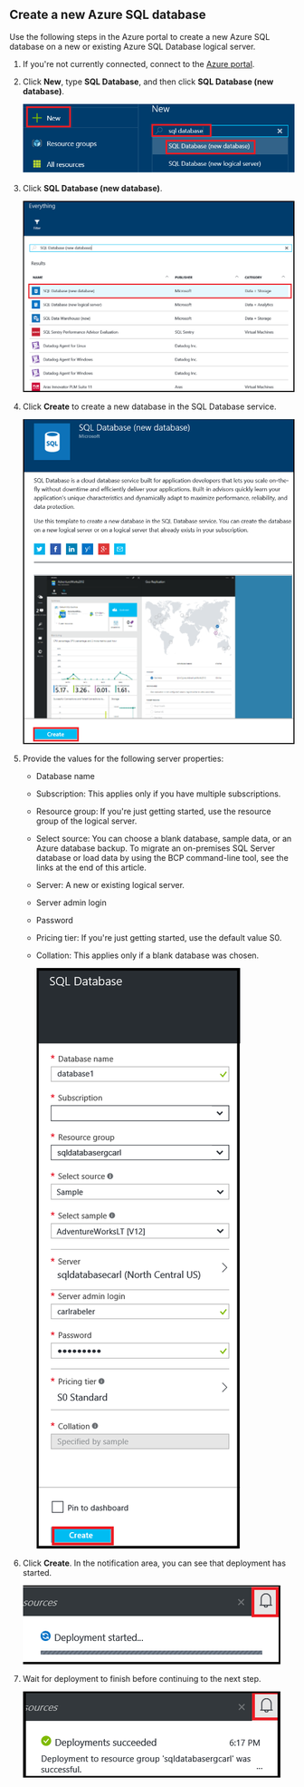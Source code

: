 
<!--
includes/sql-database-create-new-database-portal.md

Latest Freshness check:  2016-04-11 , carlrab.

As of circa 2016-04-11, the following topics might include this include:
articles/sql-database/sql-database-get-started-tutorial.md

-->
## <a name="create-a-new-azure-sql-database"></a>Create a new Azure SQL database
Use the following steps in the Azure portal to create a new Azure SQL database on a new or existing Azure SQL Database logical server.

1. If you're not currently connected, connect to the [Azure portal](http://portal.azure.com).
2. Click **New**, type **SQL Database**, and then click **SQL Database (new database)**.
   
     ![New database](./media/sql-database-create-new-database-portal/sql-database-create-new-database-portal-1.png)
3. Click **SQL Database (new database)**.
   
     ![New database](./media/sql-database-create-new-database-portal/sql-database-create-new-database-portal-2.png)
4. Click **Create** to create a new database in the SQL Database service.
   
     ![New database](./media/sql-database-create-new-database-portal/sql-database-create-new-database-portal-3.png)
5. Provide the values for the following server properties:
   
   * Database name
   * Subscription: This applies only if you have multiple subscriptions.
   * Resource group: If you're just getting started, use the resource group of the logical server.
   * Select source: You can choose a blank database, sample data, or an Azure database backup. To migrate an on-premises SQL Server database or load data by using the BCP command-line tool, see the links at the end of this article.
   * Server: A new or existing logical server.
   * Server admin login
   * Password
   * Pricing tier: If you're just getting started, use the default value S0.
   * Collation: This applies only if a blank database was chosen.
     
        ![New database](./media/sql-database-create-new-database-portal/sql-database-create-new-database-portal-4.png)
6. Click **Create**. In the notification area, you can see that deployment has started.
   
    ![New database](./media/sql-database-create-new-database-portal/sql-database-create-new-database-portal-5.png)
7. Wait for deployment to finish before continuing to the next step.
   
     ![New database](./media/sql-database-create-new-database-portal/sql-database-create-new-database-portal-6.png)

